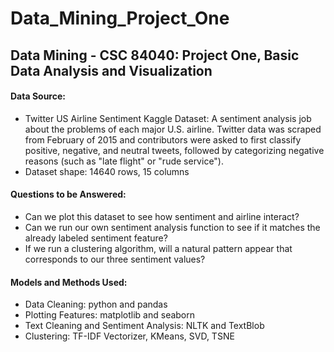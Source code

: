 # Data_Mining_Project_One
## Data Mining - CSC 84040: Project One, Basic Data Analysis and Visualization

#### Data Source:
* Twitter US Airline Sentiment Kaggle Dataset:
  A sentiment analysis job about the problems of each major U.S. airline. Twitter data was scraped from February of 2015 and contributors   were asked to first classify positive, negative, and neutral tweets, followed by categorizing negative reasons (such as "late flight" or   "rude service").
* Dataset shape: 14640 rows, 15 columns

#### Questions to be Answered:
* Can we plot this dataset to see how sentiment and airline interact?
* Can we run our own sentiment analysis function to see if it matches the already labeled sentiment feature?
* If we run a clustering algorithm, will a natural pattern appear that corresponds to our three sentiment values?

#### Models and Methods Used:
* Data Cleaning: python and pandas
* Plotting Features: matplotlib and seaborn
* Text Cleaning and Sentiment Analysis: NLTK and TextBlob
* Clustering: TF-IDF Vectorizer, KMeans, SVD, TSNE
